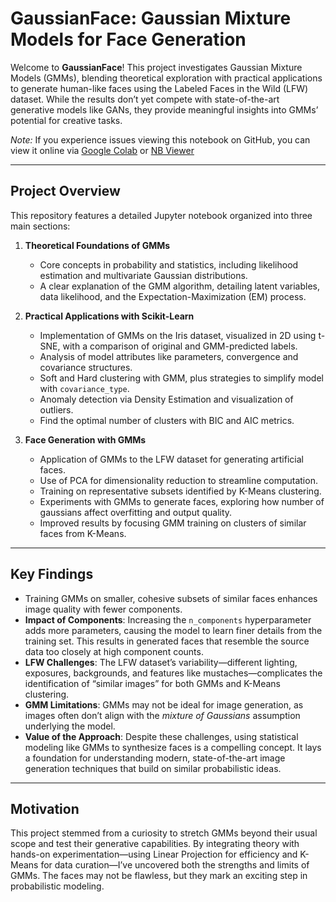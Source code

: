 # GaussianFace: Gaussian Mixture Models for Face Generation

Welcome to **GaussianFace**! This project investigates Gaussian Mixture Models (GMMs), blending theoretical exploration with practical applications to generate human-like faces using the Labeled Faces in the Wild (LFW) dataset. While the results don’t yet compete with state-of-the-art generative models like GANs, they provide meaningful insights into GMMs’ potential for creative tasks.

*Note:* If you experience issues viewing this notebook on GitHub, you can view it online via <a href="https://colab.research.google.com/github/hoom4n/GaussianFace/blob/main/GaussianFace.ipynb">Google Colab</a> or <a href="https://nbviewer.org/github/hoom4n/GaussianFace/blob/main/GaussianFace.ipynb"> NB Viewer</a>

---

## Project Overview
This repository features a detailed Jupyter notebook organized into three main sections:

1. **Theoretical Foundations of GMMs**  
   - Core concepts in probability and statistics, including likelihood estimation and multivariate Gaussian distributions.  
   - A clear explanation of the GMM algorithm, detailing latent variables, data likelihood, and the Expectation-Maximization (EM) process.  

2. **Practical Applications with Scikit-Learn**  
   - Implementation of GMMs on the Iris dataset, visualized in 2D using t-SNE, with a comparison of original and GMM-predicted labels.  
   - Analysis of model attributes like parameters, convergence and covariance structures.  
   - Soft and Hard clustering with GMM, plus strategies to simplify model with `covariance_type`.  
   - Anomaly detection via Density Estimation and visualization of outliers.  
   - Find the optimal number of clusters with BIC and AIC metrics.  

3. **Face Generation with GMMs**  
   - Application of GMMs to the LFW dataset for generating artificial faces.  
   - Use of PCA for dimensionality reduction to streamline computation.  
   - Training on representative subsets identified by K-Means clustering.  
   - Experiments with GMMs to generate faces, exploring how number of gaussians affect overfitting and output quality.  
   - Improved results by focusing GMM training on clusters of similar faces from K-Means.  

---

## Key Findings
- Training GMMs on smaller, cohesive subsets of similar faces enhances image quality with fewer components.  
- **Impact of Components**: Increasing the `n_components` hyperparameter adds more parameters, causing the model to learn finer details from the training set. This results in generated faces that resemble the source data too closely at high component counts.
- **LFW Challenges**: The LFW dataset’s variability—different lighting, exposures, backgrounds, and features like mustaches—complicates the identification of “similar images” for both GMMs and K-Means clustering.
- **GMM Limitations**: GMMs may not be ideal for image generation, as images often don’t align with the *mixture of Gaussians* assumption underlying the model.
- **Value of the Approach**: Despite these challenges, using statistical modeling like GMMs to synthesize faces is a compelling concept. It lays a foundation for understanding modern, state-of-the-art image generation techniques that build on similar probabilistic ideas.

---

## Motivation
This project stemmed from a curiosity to stretch GMMs beyond their usual scope and test their generative capabilities. By integrating theory with hands-on experimentation—using Linear Projection for efficiency and K-Means for data curation—I’ve uncovered both the strengths and limits of GMMs. The faces may not be flawless, but they mark an exciting step in probabilistic modeling.
